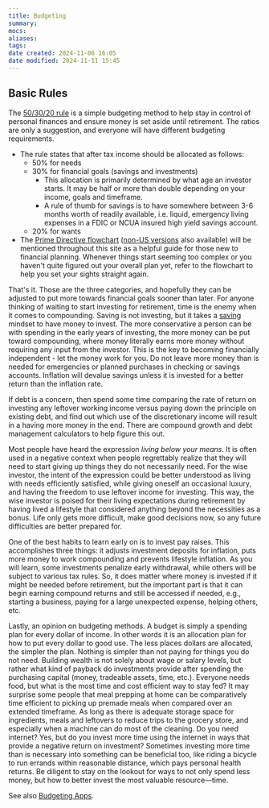 ```yaml
---
title: Budgeting
summary: 
mocs: 
aliases: 
tags: 
date created: 2024-11-06 16:05
date modified: 2024-11-11 15:45
---
```

## Basic Rules
The [50/30/20 rule](https://www.reddit.com/r/coolguides/comments/dkhs1k/personal_finance_guide/#lightbox) is a simple budgeting method to help stay in control of personal finances and ensure money is set aside until retirement. The ratios are only a suggestion, and everyone will have different budgeting requirements. 

- The rule states that after tax income should be allocated as follows:
	- 50% for needs
	- 30% for financial goals (savings and investments)
		- This allocation is primarily determined by what age an investor starts. It may be half or more than double depending on your income, goals and timeframe.
		- A rule of thumb for savings is to have somewhere between 3-6 months worth of readily available, i.e. liquid, emergency living expenses in a FDIC or NCUA insured high yield savings account.
	- 20% for wants
- The [Prime Directive flowchart](https://i.imgur.com/lSoUQr2.jpeg) ([non-US versions](https://www.reddit.com/r/personalfinance/wiki/commontopics/#wiki_graphical_version) also available) will be mentioned throughout this site as a helpful guide for those new to financial planning. Whenever things start seeming too complex or you haven't quite figured out your overall plan yet, refer to the flowchart to help you set your sights straight again.

That's it. Those are the three categories, and hopefully they can be adjusted to put more towards financial goals sooner than later. For anyone thinking of waiting to start investing for retirement, time is the enemy when it comes to compounding. Saving is not investing, but it takes a [saving](https://www.reddit.com/r/coolguides/comments/1dipsve/a_cool_guide_for_saving_money/#lightbox) mindset to have money to invest. The more conservative a person can be with spending in the early years of investing, the more money can be put toward compounding, where money literally earns more money without requiring any input from the investor. This is the key to becoming financially independent - let the money work for you. Do not leave more money than is needed for emergencies or planned purchases in checking or savings accounts. Inflation will devalue savings unless it is invested for a better return than the inflation rate.

If debt is a concern, then spend some time comparing the rate of return on investing any leftover working income versus paying down the principle on existing debt, and find out which use of the discretionary income will result in a having more money in the end. There are compound growth and debt management calculators to help figure this out.

Most people have heard the expression *living below your means*. It is often used in a negative context when people regrettably realize that they will need to start giving up things they do not necessarily need. For the wise investor, the intent of the expression could be better understood as living with needs efficiently satisfied, while giving oneself an occasional luxury, and having the freedom to use leftover income for investing. This way, the wise investor is poised for their living expectations during retirement by having lived a lifestyle that considered anything beyond the necessities as a bonus. Life only gets more difficult, make good decisions now, so any future difficulties are better prepared for.

One of the best habits to learn early on is to invest pay raises. This accomplishes three things: it adjusts investment deposits for inflation, puts more money to work compounding and prevents lifestyle inflation<!-- #update_with_instant_preview -->. As you will learn, some investments penalize early withdrawal, while others will be subject to various tax rules. So, it does matter where money is invested if it might be needed before retirement, but the important part is that it can begin earning compound returns and still be accessed if needed, e.g., starting a business, paying for a large unexpected expense, helping others, etc.

Lastly, an opinion on budgeting methods. A budget is simply a spending plan for every dollar of income. In other words it is an allocation plan for how to put every dollar to good use. The less places dollars are allocated, the simpler the plan. Nothing is simpler than not paying for things you do not need. Building wealth is not solely about wage or salary levels, but rather what kind of payback do investments provide after spending the purchasing capital (money, tradeable assets, time, etc.). Everyone needs food, but what is the most time and cost efficient way to stay fed? It may surprise some people that meal prepping at home can be comparatively time efficient to picking up premade meals when compared over an extended timeframe. As long as there is adequate storage space for ingredients, meals and leftovers to reduce trips to the grocery store, and especially when a machine can do most of the cleaning. Do you need internet? Yes, but do you invest more time using the internet in ways that provide a negative return on investment? Sometimes investing more time than is necessary into something can be beneficial too, like riding a bicycle to run errands within reasonable distance, which pays personal health returns. Be diligent to stay on the lookout for ways to not only spend less money, but how to better invest the most valuable resource—time.

See also [Budgeting Apps](resources/tools.md#budgeting-apps)<!-- #internal_anchor_link -->.


